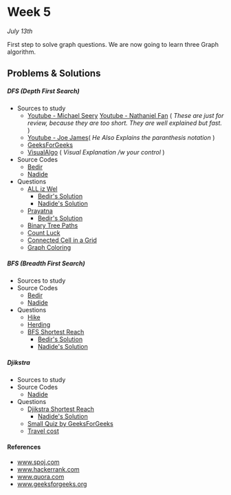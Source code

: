 # Week 5
<em>July 13th</em>

First step to solve graph questions. We are now going to learn three Graph algorithm.

## Problems & Solutions
##### DFS (Depth First Search)
  - Sources to study
    - [Youtube - Michael Seery](https://www.youtube.com/watch?v=bkROCj-BTWE)   [Youtube - Nathaniel Fan](https://www.youtube.com/watch?v=mE_PCK0oFyo) ( _These are just for review, because they are too short. They are well explained but fast._ )
    - [Youtube - Joe James](http://www.geeksforgeeks.org/sieve-of-eratosthenes/)( _He Also Explains the paranthesis notation_ )
    - [GeeksForGeeks](http://www.geeksforgeeks.org/depth-first-traversal-for-a-graph/)
    - [VisualAlgo](http://visualgo.net/dfsbfs) ( _Visual Explanation /w your control_ )
  - Source Codes
    - [Bedir](https://github.com/BedirT/AlgorithmsL/blob/master/Algorithms/Graph/dfs.cpp)
    - [Nadide](https://github.com/nadide/ACM-ICPC/blob/master/codes/graph_DFS.c)
  - Questions
    - [ALL iz Wel](http://www.spoj.com/problems/ALLIZWEL/)
      - [Bedir's Solution](https://github.com/BedirT/AlgorithmsL/blob/master/Problems/Curriculum%20Q's/Week%205/ALLIZZWELL.cpp)
      - [Nadide's Solution](https://github.com/nadide/ACM-ICPC/blob/master/problems/spoj/X_allIzzWell.c)
    - [Prayatna](http://www.spoj.com/problems/CAM5/)
      - [Bedir's Solution](https://github.com/BedirT/AlgorithmsL/blob/master/Problems/Curriculum%20Q's/Week%205/Prayatna.cpp)
    - [Binary Tree Paths](https://leetcode.com/problems/binary-tree-paths/) 
    - [Count Luck](https://www.hackerrank.com/challenges/count-luck)
    - [Connected Cell in a Grid](https://www.hackerrank.com/challenges/connected-cell-in-a-grid)
    - [Graph Coloring](http://codeforces.com/problemset/problem/662/B)
    
##### BFS (Breadth First Search)
 - Sources to study
  - Source Codes
    - [Bedir](https://github.com/BedirT/AlgorithmsL/blob/master/Algorithms/Graph/bfs.cpp)
    - [Nadide](https://github.com/nadide/ACM-ICPC/blob/master/codes/graph_BFS.c)
  - Questions
    - [Hike](http://www.spoj.com/problems/HIKE/)
    - [Herding](http://www.spoj.com/problems/HERDING/)
    - [BFS Shortest Reach](https://www.hackerrank.com/challenges/bfsshortreach)
      - [Bedir's Solution](https://github.com/BedirT/AlgorithmsL/blob/master/Problems/HackerRank/Graph%20Theory/Breadth%20First%20Search%20_%20Shortest%20Reach.cpp)
      - [Nadide's Solution](https://github.com/nadide/ACM-ICPC/blob/master/problems/hackerrank/graph/breadthFirstSearchShortestPath.c)

##### Djikstra
  - Sources to study
  - Source Codes
    - [Nadide](https://github.com/nadide/ACM-ICPC/blob/master/codes/graph_Dijkstra.c)
  - Questions
    - [Djikstra Shortest Reach](https://www.hackerrank.com/challenges/dijkstrashortreach)
      - [Nadide's Solution](https://github.com/nadide/ACM-ICPC/blob/master/problems/hackerrank/graph/dijkstraShortestPath.c)
    - [Small Quiz by GeeksForGeeks](http://quiz.geeksforgeeks.org/algorithms/graph-shortest-paths/)
    - [Travel cost](http://www.spoj.com/problems/TRVCOST/)


#### References

- www.spoj.com
- www.hackerrank.com
- www.quora.com
- www.geeksforgeeks.org

